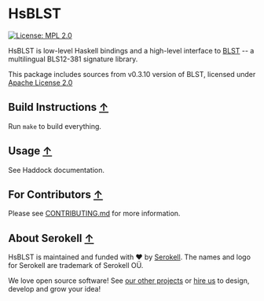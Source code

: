 <!--
   - SPDX-FileCopyrightText: 2022 Serokell <https://serokell.io>
   - SPDX-License-Identifier: MPL-2.0
   -->
# HsBLST

[![License: MPL 2.0](https://img.shields.io/badge/License-MPL%202.0-brightgreen.svg)](https://opensource.org/licenses/MPL-2.0)

HsBLST is low-level Haskell bindings and a high-level interface to [BLST](https://github.com/supranational/blst) -- a multilingual BLS12-381 signature library.

This package includes sources from v0.3.10 version of BLST, licensed under
[Apache License 2.0](https://github.com/supranational/blst/blob/master/LICENSE)

## Build Instructions [↑](#hsblst)

Run `make` to build everything.

## Usage [↑](#hsblst)

See Haddock documentation.

## For Contributors [↑](#hsblst)

Please see [CONTRIBUTING.md](CONTRIBUTING.md) for more information.

## About Serokell [↑](#hsblst)

HsBLST is maintained and funded with ❤️ by [Serokell](https://serokell.io/).
The names and logo for Serokell are trademark of Serokell OÜ.

We love open source software! See [our other projects](https://serokell.io/community?utm_source=github) or [hire us](https://serokell.io/hire-us?utm_source=github) to design, develop and grow your idea!
